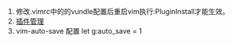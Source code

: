 1. 修改.vimrc中的的vundle配置后重启vim执行:PluginInstall才能生效。     
1. [插件管理](https://github.com/VundleVim/Vundle.vim)       
1. vim-auto-save 配置 let g:auto_save = 1      
